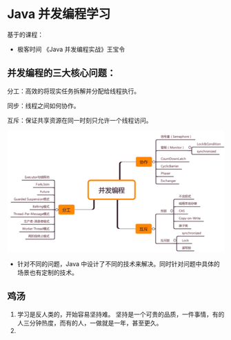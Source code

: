 # Java 并发编程学习
基于的课程：
- 极客时间 《Java 并发编程实战》王宝令

## 并发编程的三大核心问题：
分工：高效的将现实任务拆解并分配给线程执行。

同步：线程之间如何协作。

互斥：保证共享资源在同一时刻只允许一个线程访问。

![并发编程全景图](./img/overview.png)
- 针对不同的问题，Java 中设计了不同的技术来解决。同时针对问题中具体的场景也有定制的技术。





## 鸡汤
1. 学习是反人类的，开始容易坚持难。
坚持是一个可贵的品质，一件事情，有的人三分钟热度，而有的人，一做就是一年，甚至更久。
2. 